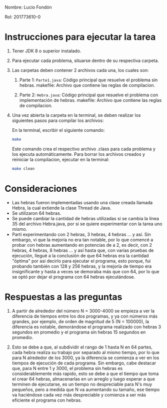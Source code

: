 Nombre: Lucio Fondón

Rol: 201773610-0

# Instrucciones para ejecutar la tarea


1) Tener JDK 8 o superior instalado.

2) Para ejecutar cada problema, situarse dentro de su respectiva carpeta.
3) Las carpetas deben contener 2 archivos cada una, los cuales son:
	1) Parte 1:
		`Parte1.java`: Código principal que resuelve el problema sin hebras.
		makefile: Archivo que contiene las reglas de compilacion.

	2) Parte 2:
		`Hebra.java`: Código principal que resuelve el problema con implementación de hebras.
		makefile: Archivo que contiene las reglas de compilacion.

4) Una vez abierta la carpeta en la terminal, se deben realizar los siguientes pasos para compilar los archivos:

	En la terminal, escribir el siguiente comando:

      ```bash
      make
      ```

	Este comando crea el respectivo archivo .class para cada problema y los ejecuta automáticamente.
	Para borrar los archivos creados y reiniciar la compilacion, ejecutar en la terminal:

      ```bash
      make clean
      ```

# Consideraciones
- Las hebras fueron implementadas usando una clase creada llamada Hebra, la cual extiende la clase Thread de Java.
- Se utilizaron 64 hebras.
- Se puede cambiar la cantidad de hebras utilizadas si se cambia la línea 35 del archivo Hebra.java, por si se quiere experimentar
con la tarea uno mismo.
- Partí experimentando con 2 hebras, 3 hebras, 4 hebras ...  y así. Sin embargo, vi que la mejoría no era tan notable, por lo que
comencé a probar con hebras aumentando en potencias de a 2, es decir, con 2 hebras, 4 hebras, 8 hebras ... y así hasta que, con varias
pruebas de ejecución, llegué a la conclusión de que 64 hebras era la cantidad "óptima" por así decirlo para ejecutar el programa, esto
porque, fui probando también con 128 y 256 hebras, y la mejoría de tiempo era insignificante y hasta a veces se demoraba más que con 64,
por lo que se optó por dejar el programa con 64 hebras ejecutándose.

# Respuestas a las preguntas 	
1) A partir de alrededor del número N = 3000-4000 se empieza a ver la diferencia de tiempos entre los dos programas, y ya con números
más grandes, por ejemplo, de orden de magnitud de 5 (N = 100000), la diferencia es notable, demorándose el programa realizado con
hebras 3 segundos en promedio y el programa sin hebras 15 segundos en promedio.

2) Esto se debe a que, al subdividir el rango de 1 hasta N en 64 partes, cada hebra realiza su trabajo por separado al mismo tiempo,
por lo que para N alrededor de los 3000, ya la diferencia se comienza a ver en los tiempos de ejecución de cada programa.
Sin embargo, cabe destacar que, para N entre 1 y 3000, el problema sin hebras es considerablemente más rapido, esto se debe a que
el tiempo que toma el crear 64 hebras, almacenarlas en un arreglo y luego esperar a que terminen de ejecutarse, es un tiempo no
despreciable para N's muy pequeños, pero a medida que N va aumentando su tamaño, ese tiempo va haciéndose cada vez más despreciable
y comienza a ser más eficiente el programa con hebras.
